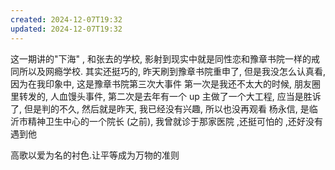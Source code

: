 ```yaml
---
created: 2024-12-07T19:32
updated: 2024-12-07T19:32
---
```

这一期讲的"下海" , 和张去的学校, 影射到现实中就是同性恋和豫章书院一样的戒同所以及网瘾学校. 其实还挺巧的, 昨天刷到豫章书院重申了, 但是我没怎么认真看, 因为在我印象中, 这是豫章书院第三次大事件
第一次是我还不太大的时候, 朋友圈里转发的, 人血馒头事件, 第二次是去年有一个 up 主做了一个大工程, 应当是胜诉了, 但是判的不久, 然后就是昨天, 我已经没有兴趣, 所以也没再观看
杨永信, 是临沂市精神卫生中心的一个院长 (之前), 我曾就诊于那家医院 ,还挺可怕的 ,还好没有遇到他 

高歌以爱为名的衬色.让平等成为万物的准则